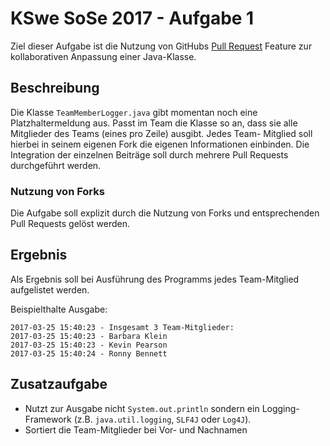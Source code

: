 # KSwe SoSe 2017 - Aufgabe 1

Ziel dieser Aufgabe ist die Nutzung von GitHubs [Pull Request](https://help.github.com/articles/about-pull-requests/)
Feature zur kollaborativen Anpassung einer Java-Klasse.


## Beschreibung

Die Klasse `TeamMemberLogger.java` gibt momentan noch eine
Platzhaltermeldung aus. Passt im Team die Klasse so an, dass sie
alle Mitglieder des Teams (eines pro Zeile) ausgibt. Jedes Team-
Mitglied soll hierbei in seinem eigenen Fork die eigenen
Informationen einbinden. Die Integration der einzelnen Beiträge
soll durch mehrere Pull Requests durchgeführt werden.

### Nutzung von Forks

Die Aufgabe soll explizit durch die Nutzung von Forks und entsprechenden
Pull Requests gelöst werden.

## Ergebnis

Als Ergebnis soll bei Ausführung des Programms jedes Team-Mitglied
aufgelistet werden.

Beispielthalte Ausgabe:

```
2017-03-25 15:40:23 - Insgesamt 3 Team-Mitglieder:
2017-03-25 15:40:23 - Barbara Klein
2017-03-25 15:40:23 - Kevin Pearson
2017-03-25 15:40:24 - Ronny Bennett
```

## Zusatzaufgabe

* Nutzt zur Ausgabe nicht `System.out.println` sondern ein
Logging-Framework (z.B. `java.util.logging`, `SLF4J` oder
`Log4J`).
* Sortiert die Team-Mitglieder bei Vor- und Nachnamen
